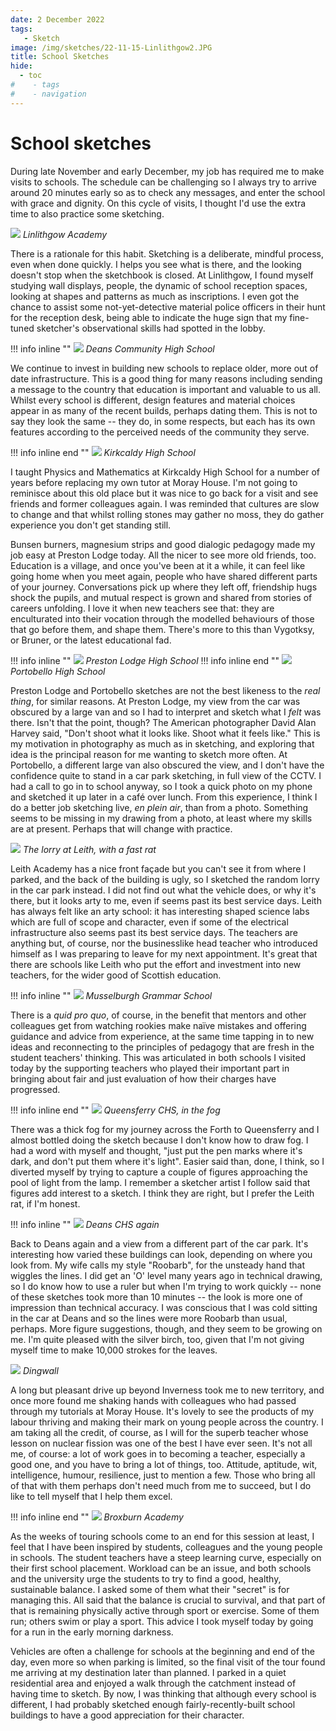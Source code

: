 ```yaml
---
date: 2 December 2022
tags:
   - Sketch
image: /img/sketches/22-11-15-Linlithgow2.JPG
title: School Sketches
hide:
  - toc
#    - tags
#    - navigation
---
```


# School sketches

During late November and early December, my job has required me to make visits to schools. The schedule can be challenging so I always try to arrive around 20 minutes early so as to check any messages, and enter the school with grace and dignity. On this cycle of visits, I thought I'd use the extra time to also practice some sketching.

![](/img/sketches/22-11-15-Linlithgow.JPG)
*Linlithgow Academy*

There is a rationale for this habit. Sketching is a deliberate, mindful process, even when done quickly. I helps you see what is there, and the looking doesn't stop when the sketchbook is closed. At Linlithgow, I found myself studying wall displays, people, the dynamic of school reception spaces, looking at shapes and patterns as much as inscriptions. I even got the chance to assist some not-yet-detective material police officers in their hunt for the reception desk, being able to indicate the huge sign that my fine-tuned sketcher's observational skills had spotted in the lobby.

!!! info inline ""
    ![](/img/sketches/22-11-08-DeansCHS.JPG)
    *Deans Community High School*

We continue to invest in building new schools to replace older, more out of date infrastructure. This is a good thing for many reasons including sending a message to the country that education is important and valuable to us all. Whilst every school is different, design features and material choices appear in as many of the recent builds, perhaps dating them. This is not to say they look the same -- they do, in some respects, but each has its own features according to the perceived needs of the community they serve.

!!! info inline end ""
    ![](/img/sketches/22-11-16-KirkcaldyHS.jpeg)
    *Kirkcaldy High School*

I taught Physics and Mathematics at Kirkcaldy High School for a number of years before replacing my own tutor at Moray House. I'm not going to reminisce about this old place but it was nice to go back for a visit and see friends and former colleagues again. I was reminded that cultures are slow to change and that whilst rolling stones may gather no moss, they do gather experience you don't get standing still.


Bunsen burners, magnesium strips and good dialogic pedagogy made my job easy at Preston Lodge today. All the nicer to see more old friends, too. Education is a village, and once you've been at it a while, it can feel like going home when you meet again, people who have shared different parts of your journey. Conversations pick up where they left off, friendship hugs shock the pupils, and mutual respect is grown and shared from stories of careers unfolding. I love it when new teachers see that: they are enculturated into their vocation through the modelled behaviours of those that go before them, and shape them. There's more to this than Vygotksy, or Bruner, or the latest educational fad.

!!! info inline ""
    ![](/img/sketches/22-11-23-PrestonLodge.jpeg)
    *Preston Lodge High School*
!!! info inline end ""
    ![](/img/sketches/22-11-25-PortobelloHS.jpg)
    *Portobello High School*

Preston Lodge and Portobello sketches are not the best likeness to the *real thing*, for similar reasons. At Preston Lodge, my view from the car was obscured by a large van and so I had to interpret and sketch what I *felt* was there. Isn't that the point, though? The American photographer David Alan Harvey said, "Don't shoot what it looks like. Shoot what it feels like." This is my motivation in photography as much as in sketching, and exploring that idea is the principal reason for me wanting to sketch more often. At Portobello, a different large van also obscured the view, and I don't have the confidence quite to stand in a car park sketching, in full view of the CCTV. I had a call to go in to school anyway, so I took a quick photo on my phone and sketched it up later in a café over lunch. From this experience, I think I do a better job sketching live, *en plein air*, than from a photo. Something seems to be missing in my drawing from a photo, at least where my skills are at present. Perhaps that will change with practice.

![](/img/sketches/22-11-28-LeithAc.jpeg)
*The lorry at Leith, with a fast rat*

Leith Academy has a nice front façade but you can't see it from where I parked, and the back of the building is ugly, so I sketched the random lorry in the car park instead. I did not find out what the vehicle does, or why it's there, but it looks arty to me, even if seems past its best service days. Leith has always felt like an arty school: it has interesting shaped science labs which are full of scope and character, even if some of the electrical infrastructure also seems past its best service days. The teachers are anything but, of course, nor the businesslike head teacher who introduced himself as I was preparing to leave for my next appointment. It's great that there are schools like Leith who put the effort and investment into new teachers, for the wider good of Scottish education. 

!!! info inline ""
    ![](/img/sketches/22-11-28-MusselburghGS.jpeg)
    *Musselburgh Grammar School*

There is a *quid pro quo*, of course, in the benefit that mentors and other colleagues get from watching rookies make naïve mistakes and offering guidance and advice from experience, at the same time tapping in to new ideas and reconnecting to the principles of pedagogy that are fresh in the student teachers' thinking. This was articulated in both schools I visited today by the supporting teachers who played their important part in bringing about fair and just evaluation of how their charges have progressed.

!!! info inline end ""
    ![](/img/sketches/22-11-29-QueensferryHS.jpg)
    *Queensferry CHS, in the fog*

There was a thick fog for my journey across the Forth to Queensferry and I almost bottled doing the sketch because I don't know how to draw fog. I had a word with myself and thought, "just put the pen marks where it's dark, and don't put them where it's light". Easier said than, done, I think, so I diverted myself by trying to capture a couple of figures approaching the pool of light from the lamp. I remember a sketcher artist I follow said that figures add interest to a sketch. I think they are right, but I prefer the Leith rat, if I'm honest.

!!! info inline ""
    ![](/img/sketches/22-11-29-DeansCHS.jpg)
    *Deans CHS again*

Back to Deans again and a view from a different part of the car park. It's interesting how varied these buildings can look, depending on where you look from. My wife calls my style "Roobarb", for the unsteady hand that wiggles the lines. I did get an 'O' level many years ago in technical drawing, so I do know how to use a ruler but when I'm trying to work quickly -- none of these sketches took more than 10 minutes -- the look is more one of impression than technical accuracy. I was conscious that I was cold sitting in the car at Deans and so the lines were more Roobarb than usual, perhaps. More figure suggestions, though, and they seem to be growing on me. I'm quite pleased with the silver birch, too, given that I'm not giving myself time to make 10,000 strokes for the leaves.

![](/img/sketches/22-11-30-DingwallAc.jpg)
*Dingwall*

A long but pleasant drive up beyond Inverness took me to new territory, and once more found me shaking hands with colleagues who had passed through my tutorials at Moray House. It's lovely to see the products of my labour thriving and making their mark on young people across the country. I am taking all the credit, of course, as I will for the superb teacher whose lesson on nuclear fission was one of the best I have ever seen. It's not all me, of course: a lot of work goes in to becoming a teacher, especially a good one, and you have to bring a lot of things, too. Attitude, aptitude, wit, intelligence, humour, resilience, just to mention a few. Those who bring all of that with them perhaps don't need much from me to succeed, but I do like to tell myself that I help them excel.

!!! info inline end ""
    ![](/img/sketches/22-12-01-BroxburnAc.jpg)
    *Broxburn Academy*

As the weeks of touring schools come to an end for this session at least, I feel that I have been inspired by students, colleagues and the young people in schools. The student teachers have a steep learning curve, especially on their first school placement. Workload can be an issue, and both schools and the university urge the students to try to find a good, healthy, sustainable balance. I asked some of them what their "secret" is for managing this. All said that the balance is crucial to survival, and that part of that is remaining physically active through sport or exercise. Some of them run; others swim or play a sport. This advice I took myself today by going for a run in the early morning darkness. 

Vehicles are often a challenge for schools at the beginning and end of the day, even more so when parking is limited, so the final visit of the tour found me arriving at my destination later than planned. I parked in a quiet residential area and enjoyed a walk through the catchment instead of having time to sketch. By now, I was thinking that although every school is different, I had probably sketched enough fairly-recently-built school buildings to have a good appreciation for their character. 
